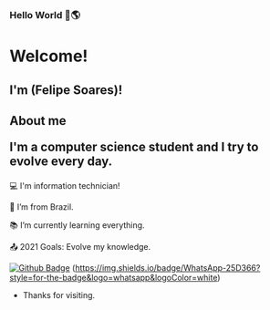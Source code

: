 
### Hello World 👋🌎


# Welcome!

 

## I'm (Felipe Soares)!

## About me <p> I'm a computer science student and I try to evolve every day. </p>


 

:computer: I'm information technician!           

:house_with_garden: I’m from Brazil.

:books: I’m currently learning everything.

:outbox_tray: 2021 Goals: Evolve my knowledge.                                   
 



[![Github Badge](https://img.shields.io/badge/-Github-000?style=flat-square&logo=Github&logoColor=white&link=LINK_GIT)](https://github.com/chucksoares)
(https://img.shields.io/badge/WhatsApp-25D366?style=for-the-badge&logo=whatsapp&logoColor=white)



- Thanks for visiting.

